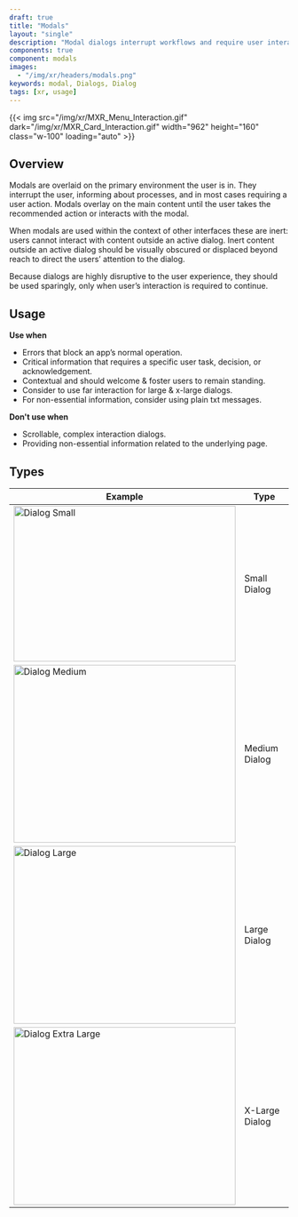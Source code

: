 ```yaml
---
draft: true
title: "Modals"
layout: "single"
description: "Modal dialogs interrupt workflows and require user interaction."
components: true
component: modals
images:
  - "/img/xr/headers/modals.png"
keywords: modal, Dialogs, Dialog
tags: [xr, usage]
---
```


{{< img src="/img/xr/MXR_Menu_Interaction.gif" dark="/img/xr/MXR_Card_Interaction.gif" width="962" height="160" class="w-100" loading="auto" >}}

## Overview

Modals are overlaid on the primary environment the user is in. They interrupt the user, informing about processes, and in most cases requiring a user action. Modals overlay on the main content until the user takes the recommended action or interacts with the modal.

When modals are used within the context of other interfaces these are inert: users cannot interact with content outside an active dialog. Inert content outside an active dialog should be visually obscured or displaced beyond reach to direct the users’ attention to the dialog.

Because dialogs are highly disruptive to the user experience, they should be used sparingly, only when user’s interaction is required to continue.

## Usage

**Use when**

- Errors that block an app’s normal operation.
- Critical information that requires a specific user task, decision, or acknowledgement.
- Contextual and should welcome & foster users to remain standing.
- Consider to use far interaction for large & x-large dialogs.
- For non-essential information, consider using plain txt messages.


**Don't use when**

- Scrollable, complex interaction dialogs.
- Providing non-essential information related to the underlying page.


## Types

<table class="table table-bordered">
  <thead class="thead-light">
    <tr>
      <th>Example</th>
      <th>Type </th>
    </tr>
  </thead>
  <tbody>
    <tr>
      <td><img src="/img/xr/Modals_Dialog_Small.png" alt="Dialog Small" width="400"height="280"></td>
      <td>Small Dialog</td>
    </tr>
    <tr>
      <td><img src="/img/xr/Modals_Dialog_Medium.png" alt="Dialog Medium" width="400"height="320"></td>
      <td>Medium Dialog</td>
    </tr>
    <tr>
      <td><img src="/img/xr/Modals_Dialog_Large.png" alt="Dialog Large" width="400"height="320"></td>
      <td>Large Dialog</td>
    </tr>
      <tr>
      <td><img src="/img/xr/Modals_Dialog_XLarge.png" alt="Dialog Extra Large" width="400"height="320"></td>
      <td>X-Large Dialog</td>
    </tr>
  </tbody>
</table>
